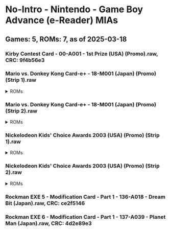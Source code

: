 # No-Intro - Nintendo - Game Boy Advance (e-Reader) MIAs
## Games: 5, ROMs: 7, as of 2025-03-18

### Kirby Contest Card - 00-A001 - 1st Prize (USA) (Promo).raw, CRC: 9f4b56e3
### Mario vs. Donkey Kong Card-e+ - 18-M001 (Japan) (Promo) (Strip 1).raw
<details>
<summary>ROMs</summary>

- Mario vs. Donkey Kong Card-e+ - 18-M001 (Japan) (Promo) (Strip 1).raw, CRC: 67b101e5
</details>

### Mario vs. Donkey Kong Card-e+ - 18-M001 (Japan) (Promo) (Strip 2).raw
<details>
<summary>ROMs</summary>

- Mario vs. Donkey Kong Card-e+ - 18-M001 (Japan) (Promo) (Strip 2).raw, CRC: 12bb4324
</details>

### Nickelodeon Kids' Choice Awards 2003 (USA) (Promo) (Strip 1).raw
<details>
<summary>ROMs</summary>

- Nickelodeon Kids' Choice Awards 2003 (USA) (Promo) (Strip 1).raw, CRC: 359f92b3
</details>

### Nickelodeon Kids' Choice Awards 2003 (USA) (Promo) (Strip 2).raw
<details>
<summary>ROMs</summary>

- Nickelodeon Kids' Choice Awards 2003 (USA) (Promo) (Strip 2).raw, CRC: 6fb27723
</details>

### Rockman EXE 5 - Modification Card - Part 1 - 136-A018 - Dream Bit (Japan).raw, CRC: ce2f5146
### Rockman EXE 6 - Modification Card - Part 1 - 137-A039 - Planet Man (Japan).raw, CRC: 4d2e89e3
